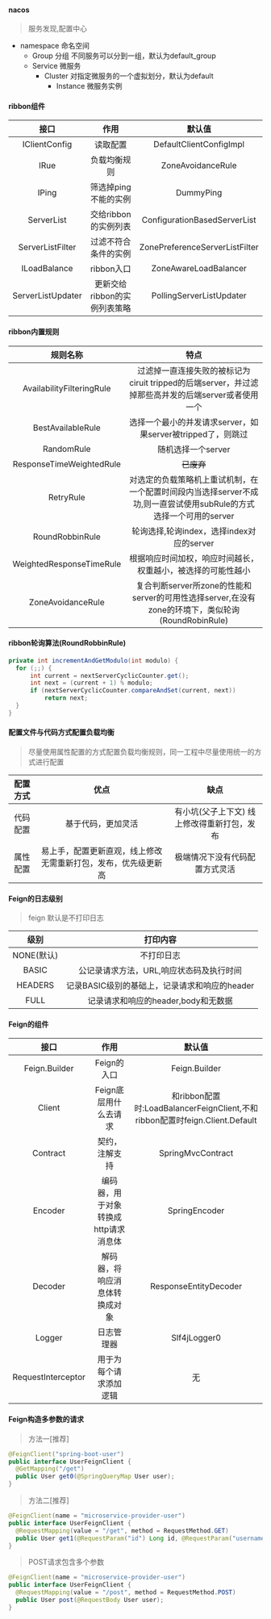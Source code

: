 #### nacos
> 服务发现,配置中心
* namespace 命名空间
  * Group 分组 不同服务可以分到一组，默认为default_group
  * Service 微服务
    * Cluster 对指定微服务的一个虚拟划分，默认为default
      * Instance 微服务实例


#### ribbon组件
接口 | 作用 | 默认值
:-:|:-:|:-:
IClientConfig | 读取配置 | DefaultClientConfigImpl |
IRue | 负载均衡规则 | ZoneAvoidanceRule |
IPing | 筛选掉ping不能的实例 | DummyPing |
ServerList<Server> | 交给ribbon的实例列表 | ConfigurationBasedServerList |
ServerListFilter<Server> | 过滤不符合条件的实例 | ZonePreferenceServerListFilter |
ILoadBalance | ribbon入口 | ZoneAwareLoadBalancer |
ServerListUpdater | 更新交给ribbon的实例列表策略 | PollingServerListUpdater |


#### ribbon内置规则
规则名称 | 特点 | 
:-:|:-:
AvailabilityFilteringRule | 过滤掉一直连接失败的被标记为ciruit tripped的后端server，并过滤掉那些高并发的后端server或者使用一个 |AvailabilityPredicate | 来包含过滤server的逻辑，其实就是检查status里记录的各个server的运行状态 | 
BestAvailableRule | 选择一个最小的并发请求server，如果server被tripped了，则跳过 | 
RandomRule | 随机选择一个server | 
ResponseTimeWeightedRule | ~~已废弃~~ |
RetryRule | 对选定的负载策略机上重试机制，在一个配置时间段内当选择server不成功,则一直尝试使用subRule的方式选择一个可用的server | 
RoundRobbinRule | 轮询选择,轮询index，选择index对应的server | 
WeightedResponseTimeRule | 根据响应时间加权，响应时间越长，权重越小，被选择的可能性越小 |
ZoneAvoidanceRule | 复合判断server所zone的性能和server的可用性选择server,在没有zone的环境下，类似轮询(RoundRobinRule) | 

#### ribbon轮询算法(RoundRobbinRule)
```java
private int incrementAndGetModulo(int modulo) {
  for (;;) {
      int current = nextServerCyclicCounter.get();
      int next = (current + 1) % modulo;
      if (nextServerCyclicCounter.compareAndSet(current, next))
          return next;
  }
}
```

#### 配置文件与代码方式配置负载均衡
> 尽量使用属性配置的方式配置负载均衡规则，同一工程中尽量使用统一的方式进行配置

配置方式 | 优点 | 缺点
:-:|:-:|:-:
代码配置 | 基于代码，更加灵活 | 有小坑(父子上下文) 线上修改得重新打包，发布|
属性配置 | 易上手，配置更新直观，线上修改无需重新打包，发布，优先级更新高 | 极端情况下没有代码配置方式灵活 |

#### Feign的日志级别
> feign 默认是不打印日志

级别 | 打印内容 | 
:-:|:-:
NONE(默认) | 不打印日志 |
BASIC | 公记录请求方法，URL,响应状态码及执行时间 |
HEADERS | 记录BASIC级别的基础上，记录请求和响应的header |
FULL | 记录请求和响应的header,body和无数据 |

#### Feign的组件
接口 | 作用 | 默认值
:-:|:-:|:-:
Feign.Builder | Feign的入口 | Feign.Builder|
Client | Feign底层用什么去请求 | 和ribbon配置时:LoadBalancerFeignClient,不和ribbon配置时feign.Client.Default |
Contract | 契约，注解支持 | SpringMvcContract|
Encoder | 编码器，用于对象转换成http请求消息体 | SpringEncoder|
Decoder | 解码器，将响应消息体转换成对象 | ResponseEntityDecoder|
Logger | 日志管理器 | Slf4jLogger0|
RequestInterceptor | 用于为每个请求添加逻辑 | 无|

#### Feign构造多参数的请求
> 方法一[推荐]
```java
@FeignClient("spring-boot-user")
public interface UserFeignClient {
  @GetMapping("/get")
  public User get0(@SpringQueryMap User user);
}

```

> 方法二[推荐]
```java
@FeignClient(name = "microservice-provider-user")
public interface UserFeignClient {
  @RequestMapping(value = "/get", method = RequestMethod.GET)
  public User get1(@RequestParam("id") Long id, @RequestParam("username") String username);
}

```

> POST请求包含多个参数
```java
@FeignClient(name = "microservice-provider-user")
public interface UserFeignClient {
  @RequestMapping(value = "/post", method = RequestMethod.POST)
  public User post(@RequestBody User user);
}

```
